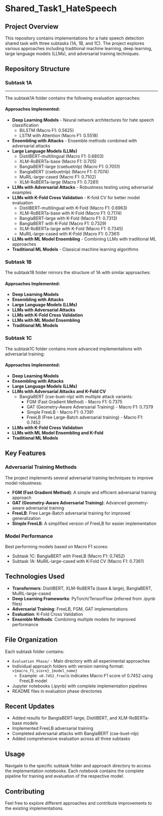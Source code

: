 # Shared_Task1_HateSpeech

## Project Overview
This repository contains implementations for a hate speech detection shared task with three subtasks (1A, 1B, and 1C). The project explores various approaches including traditional machine learning, deep learning, large language models (LLMs), and adversarial training techniques.

## Repository Structure

### Subtask 1A
-------------
The subtask1A folder contains the following evaluation approaches:

#### Approaches Implemented:
- **Deep Learning Models** - Neural network architectures for hate speech classification
  - BiLSTM (Macro F1: 0.5625)
  - LSTM with Attention (Macro F1: 0.5518)
- **Ensembling with Attacks** - Ensemble methods combined with adversarial attacks
- **Large Language Models (LLMs)**
  - DistilBERT-multilingual (Macro F1: 0.6803)
  - XLM-RoBERTa-base (Macro F1: 0.705)
  - BanglaBERT-large (csebuetnlp) (Macro F1: 0.7051)
  - BanglaBERT (csebuetnlp) (Macro F1: 0.7074)
  - MuRIL-large-cased (Macro F1: 0.7102)
  - XLM-RoBERTa-large (Macro F1: 0.7281)
- **LLMs with Adversarial Attacks** - Robustness testing using adversarial examples
- **LLMs with K-Fold Cross Validation** - K-fold CV for better model evaluation
  - DistilBERT-multilingual with K-Fold (Macro F1: 0.6963)
  - XLM-RoBERTa-base with K-Fold (Macro F1: 0.7174)
  - BanglaBERT-large with K-Fold (Macro F1: 0.7313)
  - BanglaBERT with K-Fold (Macro F1: 0.7329)
  - XLM-RoBERTa-large with K-Fold (Macro F1: 0.7345)
  - MuRIL-large-cased with K-Fold (Macro F1: 0.7361)
- **LLMs with ML Model Ensembling** - Combining LLMs with traditional ML approaches
- **Traditional ML Models** - Classical machine learning algorithms

### Subtask 1B
The subtask1B folder mirrors the structure of 1A with similar approaches:

#### Approaches Implemented:
- **Deep Learning Models**
- **Ensembling with Attacks**
- **Large Language Models (LLMs)**
- **LLMs with Adversarial Attacks**
- **LLMs with K-Fold Cross Validation**
- **LLMs with ML Model Ensembling**
- **Traditional ML Models**

### Subtask 1C
The subtask1C folder contains more advanced implementations with adversarial training:

#### Approaches Implemented:
- **Deep Learning Models**
- **Ensembling with Attacks**
- **Large Language Models (LLMs)**
- **LLMs with Adversarial Attacks and K-Fold CV**
  - BanglaBERT (cse-buet-nlp) with multiple attack variants:
    - FGM (Fast Gradient Method) - Macro F1: 0.7375
    - GAT (Geometry-Aware Adversarial Training) - Macro F1: 0.7379
    - Simple FreeLB - Macro F1: 0.7391
    - FreeLB (Free Large-Batch adversarial training) - Macro F1: 0.7452
- **LLMs with K-Fold Cross Validation**
- **LLMs with ML Model Ensembling and K-Fold**
- **Traditional ML Models**

## Key Features

### Adversarial Training Methods
The project implements several adversarial training techniques to improve model robustness:
- **FGM (Fast Gradient Method)**: A simple and efficient adversarial training approach
- **GAT (Geometry-Aware Adversarial Training)**: Advanced geometry-aware adversarial training
- **FreeLB**: Free Large-Batch adversarial training for improved generalization
- **Simple FreeLB**: A simplified version of FreeLB for easier implementation

### Model Performance
Best performing models based on Macro F1 scores:
- Subtask 1C: BanglaBERT with FreeLB (Macro F1: 0.7452)
- Subtask 1A: MuRIL-large-cased with K-Fold CV (Macro F1: 0.7361)

## Technologies Used
- **Transformers**: DistilBERT, XLM-RoBERTa (base & large), BanglaBERT, MuRIL-large-cased
- **Deep Learning Frameworks**: PyTorch/TensorFlow (inferred from .ipynb files)
- **Adversarial Training**: FreeLB, FGM, GAT implementations
- **Evaluation**: K-Fold Cross Validation
- **Ensemble Methods**: Combining multiple models for improved performance

## File Organization
Each subtask folder contains:
- `Evaluation Phase/` - Main directory with all experimental approaches
- Individual approach folders with version naming format: `v{macro_f1_score}_{model_name}`
  - Example: `v0.7452_freelb` indicates Macro F1 score of 0.7452 using FreeLB model
- Jupyter notebooks (.ipynb) with complete implementation pipelines
- README files in evaluation phase directories

## Recent Updates
- Added results for BanglaBERT-large, DistilBERT, and XLM-RoBERTa-base models
- Implemented FreeLB adversarial training
- Completed adversarial attacks with BanglaBERT (cse-buet-nlp)
- Added comprehensive evaluation across all three subtasks

## Usage
Navigate to the specific subtask folder and approach directory to access the implementation notebooks. Each notebook contains the complete pipeline for training and evaluation of the respective model.

## Contributing
Feel free to explore different approaches and contribute improvements to the existing implementations.
